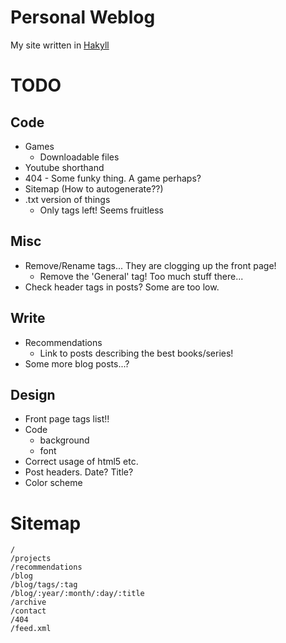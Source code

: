 
Personal Weblog
===============

My site written in [Hakyll][]

[Hakyll]: http://jaspervdj.be/hakyll/

TODO
====

Code
----

* Games
    * Downloadable files
* Youtube shorthand
* 404 - Some funky thing. A game perhaps?
* Sitemap (How to autogenerate??)
* .txt version of things
    * Only tags left! Seems fruitless

Misc
----

* Remove/Rename tags... They are clogging up the front page!
    * Remove the 'General' tag! Too much stuff there...
* Check header tags in posts? Some are too low.

Write
-----

* Recommendations
    * Link to posts describing the best books/series!
* Some more blog posts...?

Design
------

* Front page tags list!!
* Code
    * background
    * font
* Correct usage of html5 etc.
* Post headers. Date? Title?
* Color scheme

Sitemap
=======

    /
    /projects
    /recommendations
    /blog
    /blog/tags/:tag
    /blog/:year/:month/:day/:title
    /archive
    /contact
    /404
    /feed.xml

